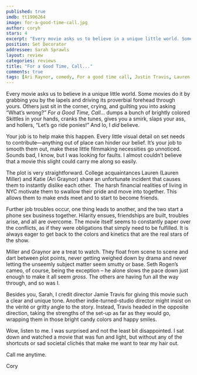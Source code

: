 ```yaml
---
published: true
imdb: tt1996264
image: for-a-good-time-call.jpg
author: coryh
stars: 4
excerpt: "Every movie asks us to believe in a unique little world. Some movies do it by grabbing you by the lapels and driving its proverbial forehead through yours."
position: Set Decorator
addressee: Sarah Sprawls
layout: review
categories: reviews
title: "For a Good Time, Call..."
comments: true
tags: [Ari Raynor, comedy, For a good time call, Justin Travis, Lauren Miller, Review, Seth Rogan, Uncategorized]
---
```

<p>Every movie asks us to believe in a unique little world. Some movies do it by grabbing you by the lapels and driving its proverbial forehead through yours. Others just sit in the corner, crying, and guilting you into asking &ldquo;What&rsquo;s wrong?&rdquo; <em>For a Good Time, Call&hellip; </em>dumps a bunch of brightly colored Skittles in your hands, cranks the tunes, gives you a smirk, slaps your ass, and hollers, &ldquo;Let&rsquo;s go ride ponies!&rdquo; And lo, I <em>did</em> believe.</p>
<p>Your job is to help make this happen. Every little visual detail on set needs to contribute&mdash;anything out of place can hinder our belief. It&rsquo;s your job to smooth them out, make these little filmmaking necessities go unnoticed. Sounds bad, I know, but I was looking for faults. I almost couldn&rsquo;t believe that a movie this slight could carry me along so easily.</p>
<p>The plot is very straightforward. College acquaintances Lauren (Lauren Miller) and Katie (Ari Graynor) share an unfortunate incident that causes them to instantly dislike each other.&nbsp; The harsh financial realities of living in NYC motivate them to swallow their pride and move into together. This allows them to make ends meet and to start to become friends.</p>
<p>Further job troubles occur, one thing leads to another, and the two start a phone sex business together. Hilarity ensues, friendships are built, troubles arise, and all are overcome. The movie itself seems to constantly paper over the conflicts, as if they were obligations that simply need to be fulfilled. It is always eager to get back to the colors and kinetics that are the real stars of the show.</p>
<p>Miller and Graynor are a treat to watch. They float from scene to scene and dart between plot points, never getting weighed down by drama and never letting the unseemly subject matter seem smutty or base. Seth Rogen&rsquo;s cameo, of course, being the exception &ndash; he alone slows the pace down just enough to make it all seem <em>gross</em>. The others are having fun all the way through, and so was I.</p>
<p>Besides you, Sarah, I credit director Jamie Travis for giving this movie such a clear and unique tone. Another indie-turned-studio director might insist on the v&eacute;rit&eacute; or gritty angle to the story. Instead, Travis headed in the opposite direction, taking the strengths of the set-up as far as they would go, wrapping them in those bright candy colors and happy smiles.</p>
<p>Wow, listen to me. I was surprised and not the least bit disappointed. I sat down and watched a movie that was fun and light, but without any of the shortcuts or sad societal clich&eacute;s that make me want to tear my hair out.</p>
<p>Call me anytime.</p>
<p>Cory</p>
